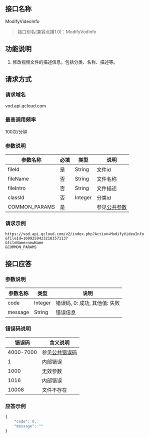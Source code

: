 ## 接口名称
ModifyVideoInfo

> 接口别名(兼容点播1.0)：ModifyVodInfo

## 功能说明
1. 修改视频文件的描述信息，包括分类、名称、描述等。

## 请求方式

### 请求域名
vod.api.qcloud.com

### 最高调用频率
100次/分钟

### 参数说明
| 参数名称 | 必填 | 类型 | 说明 |
|---------|---------|---------|---------|
| fileId | 是 | String | 文件id |
| fileName | 否 | String | 文件名称 |
| fileIntro | 否 | String | 文件描述 |
| classId | 否 | Integer | 分类id |
| COMMON_PARAMS | 是 |  | 参见[公共参数](/document/product/266/7782#.E5.85.AC.E5.85.B1.E5.8F.82.E6.95.B0) |

### 请求示例
```
https://vod.api.qcloud.com/v2/index.php?Action=ModifyVideoInfo
&fileId=16092504232103571137
&fileName=newName
&COMMON_PARAMS
```
## 接口应答

### 参数说明
| 参数名称 | 类型 | 说明 |
|---------|---------|---------|
| code | Integer | 错误码, 0: 成功, 其他值: 失败 |
| message | String | 错误信息 |

### 错误码说明
| 错误码 | 含义说明|
|---------|---------|
| 4000-7000 | 参见[公共错误码](/document/product/266/7783)  |
| 1 | 内部错误  |
| 1000 | 无效参数  |
| 1016 | 内部错误  |
| 10008 | 文件不存在  |

### 应答示例
```javascript
{
    "code": 0,
    "message": ""
}
```
